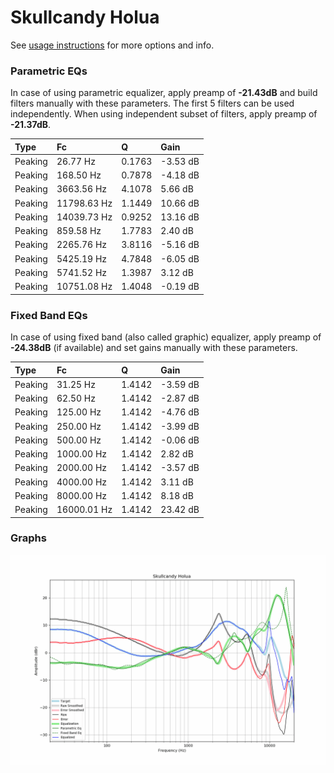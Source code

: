 # Skullcandy Holua
See [usage instructions](https://github.com/jaakkopasanen/AutoEq#usage) for more options and info.

### Parametric EQs
In case of using parametric equalizer, apply preamp of **-21.43dB** and build filters manually
with these parameters. The first 5 filters can be used independently.
When using independent subset of filters, apply preamp of **-21.37dB**.

| Type    | Fc          |      Q | Gain     |
|:--------|:------------|:-------|:---------|
| Peaking | 26.77 Hz    | 0.1763 | -3.53 dB |
| Peaking | 168.50 Hz   | 0.7878 | -4.18 dB |
| Peaking | 3663.56 Hz  | 4.1078 | 5.66 dB  |
| Peaking | 11798.63 Hz | 1.1449 | 10.66 dB |
| Peaking | 14039.73 Hz | 0.9252 | 13.16 dB |
| Peaking | 859.58 Hz   | 1.7783 | 2.40 dB  |
| Peaking | 2265.76 Hz  | 3.8116 | -5.16 dB |
| Peaking | 5425.19 Hz  | 4.7848 | -6.05 dB |
| Peaking | 5741.52 Hz  | 1.3987 | 3.12 dB  |
| Peaking | 10751.08 Hz | 1.4048 | -0.19 dB |

### Fixed Band EQs
In case of using fixed band (also called graphic) equalizer, apply preamp of **-24.38dB**
(if available) and set gains manually with these parameters.

| Type    | Fc          |      Q | Gain     |
|:--------|:------------|:-------|:---------|
| Peaking | 31.25 Hz    | 1.4142 | -3.59 dB |
| Peaking | 62.50 Hz    | 1.4142 | -2.87 dB |
| Peaking | 125.00 Hz   | 1.4142 | -4.76 dB |
| Peaking | 250.00 Hz   | 1.4142 | -3.99 dB |
| Peaking | 500.00 Hz   | 1.4142 | -0.06 dB |
| Peaking | 1000.00 Hz  | 1.4142 | 2.82 dB  |
| Peaking | 2000.00 Hz  | 1.4142 | -3.57 dB |
| Peaking | 4000.00 Hz  | 1.4142 | 3.11 dB  |
| Peaking | 8000.00 Hz  | 1.4142 | 8.18 dB  |
| Peaking | 16000.01 Hz | 1.4142 | 23.42 dB |

### Graphs
![](./Skullcandy%20Holua.png)